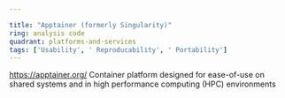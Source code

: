 ```yaml
---

title: "Apptainer (formerly Singularity)"
ring: analysis code
quadrant: platforms-and-services
tags: ['Usability', ' Reproducability', ' Portability']
---
```

https://apptainer.org/
Container platform designed for ease-of-use on shared systems and in high performance computing (HPC) environments
